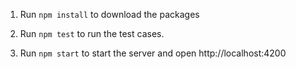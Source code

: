 1. Run `npm install` to download the packages

2. Run `npm test` to run the test cases.

3. Run `npm start` to start the server and open http://localhost:4200
